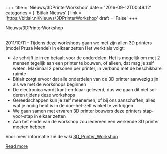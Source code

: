 +++
title = 'Nieuws/3DPrinterWorkshop'
date = '2016-09-12T00:49:12'
categories = [ 
 'Bitlair Nieuws' 
] 
link = 'https://bitlair.nl/Nieuws/3DPrinterWorkshop'
draft = 'False'
+++

<div class="mw-content-ltr mw-parser-output" dir="ltr" lang="en"><p><a class="mw-selflink selflink">Nieuws/3DPrinterWorkshop</a>
</p></div><div class="mw-content-ltr mw-parser-output" dir="ltr" lang="en"><p><br />
2011/10/11 - Tijdens deze workshops gaan we met zijn allen 3D printers (model Prusa Mendel) in elkaar zetten
Het werkt als volgt:
</p>
<ul><li>Je schrijft je in en betaalt voor de onderdelen. Het is mogelijk om met 2 mensen tegelijk aan een printer te bouwen, of alleen, dat mag je zelf weten. Maximaal 2 personen per printer, in verband met de beschikbare ruimte</li>
<li>Bitlair zorgt ervoor dat alle onderdelen van de 3D printer aanwezig zijn als we met de workshops beginnen</li>
<li>De electronica wordt kant-en-klaar geleverd, dus we gaan dit niet solderen tijdens deze workshops</li>
<li>Gereedschappen kun je zelf meenemen, of bij ons aanschaffen, alles wat je nodig hebt is in de doe-het-zelf winkel te verkrijgen</li>
<li>We gaan samen met ervaren 3D printer bouwers deze printers stap-voor-stap in elkaar zetten</li>
<li>Aan het einde van de workshop zou iedereen een werkende 3D printer moeten hebben</li></ul>
<p>Voor meer informatie zie de wiki <a href="https://bitlair.nl/3D_Printer_Workshop" title="3D Printer Workshop">3D_Printer_Workshop</a>
</p></div>

[Read more](https://bitlair.nl/Nieuws/3DPrinterWorkshop)